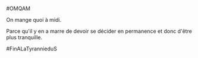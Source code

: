 #OMQAM

On mange quoi à midi.

Parce qu'il y en a marre de devoir se décider en permanence et donc d'être plus tranquille.

#FinALaTyrannieduS
